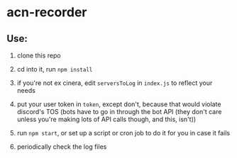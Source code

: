 # acn-recorder
## Use:
1. clone this repo

2. cd into it, run `npm install`

3. if you're not ex cinera, edit `serversToLog` in `index.js` to reflect your needs

4. put your user token in `token`, except don't, because that would violate discord's TOS (bots have to go in through the bot API (they don't care unless you're making lots of API calls though, and this, isn't))

4. run `npm start`, or set up a script or cron job to do it for you in case it fails

5. periodically check the log files